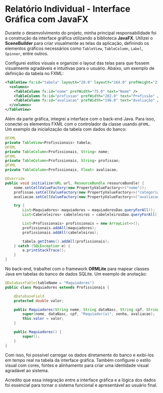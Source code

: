 # Relatório Individual - Interface Gráfica com JavaFX

Durante o desenvolvimento do projeto, minha principal responsabilidade foi a construção da interface gráfica utilizando a biblioteca **JavaFX**. Utilizei o **SceneBuilder** para criar visualmente as telas da aplicação, definindo os elementos gráficos necessários como `TableView`, `TableColumn`, `Label`, `Spinner`, entre outros.

Configurei estilos visuais e organizei o layout das telas para que fossem visualmente agradáveis e intuitivas para o usuário. Abaixo, um exemplo de definição da tabela no FXML:

```xml
<TableView fx:id="tabela" layoutX="28.0" layoutY="164.0" prefHeight="211.0" prefWidth="545.0">
  <columns>
    <TableColumn fx:id="nome" prefWidth="75.0" text="Nome" />
    <TableColumn fx:id="profissao" prefWidth="202.0" text="Profissão" />
    <TableColumn fx:id="avaliacao" prefWidth="196.0" text="Avaliação" />
  </columns>
</TableView>
```

Além da parte gráfica, integrei a interface com o back-end Java. Para isso, conectei os elementos FXML com o controlador da classe usando `@FXML`. Um exemplo da inicialização da tabela com dados do banco:

```java
@FXML
private TableView<Profissionais> tabela;
@FXML
private TableColumn<Profissionais, String> nome;
@FXML
private TableColumn<Profissionais, String> profissao;
@FXML
private TableColumn<Profissionais, Float> avaliacao;

@Override
public void initialize(URL url, ResourceBundle resourceBundle) {
    nome.setCellValueFactory(new PropertyValueFactory<>("nome"));
    profissao.setCellValueFactory(new PropertyValueFactory<>("categoria"));
    avaliacao.setCellValueFactory(new PropertyValueFactory<>("avaliacao"));

    try {
        List<Maquiadores> maquiadores = maquiadoresDao.queryForAll();
        List<Cabeleleiros> cabeleleiros = cabeleleirosDao.queryForAll();

        List<Profissionais> profissionais = new ArrayList<>();
        profissionais.addAll(maquiadores);
        profissionais.addAll(cabeleleiros);

        tabela.getItems().addAll(profissionais);
    } catch (SQLException e) {
        e.printStackTrace();
    }
}
```

No back-end, trabalhei com o framework **ORMLite** para mapear classes Java em tabelas do banco de dados SQLite. Um exemplo de anotação:

```java
@DatabaseTable(tableName = "Maquiadores")
public class Maquiadores extends Profissionais {

    @DatabaseField
    protected double valor;

    public Maquiadores(String nome, String dataNasc, String cpf, String senha, float avaliacao, double valor) {
        super(nome, dataNasc, cpf, "Maquiador(a)", senha, avaliacao);
        this.valor = valor;
    }

    public Maquiadores() {
        super();
    }
}
```

Com isso, foi possível carregar os dados diretamente do banco e exibi-los em tempo real na tabela da interface gráfica. Também configurei o estilo visual com cores, fontes e alinhamento para criar uma identidade visual agradável ao sistema.

Acredito que essa integração entre a interface gráfica e a lógica dos dados foi essencial para tornar o sistema funcional e apresentável ao usuário final.

